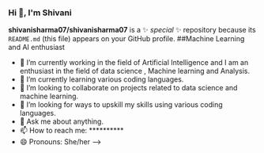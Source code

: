 ### Hi 👋, I'm Shivani

**shivanisharma07/shivanisharma07** is a ✨ _special_ ✨ repository because its `README.md` (this file) appears on your GitHub profile.
##Machine Learning and AI enthusiast
- 🔭 I’m currently working in the field of Artificial Intelligence and I am an enthusiast in the field of data science , Machine learning and Analysis.
- 🌱 I’m currently learning various coding languages.
- 👯 I’m looking to collaborate on projects related to data science and machine learning. 
- 🤔 I’m looking for ways to upskill my skills using various coding languages.
- 💬 Ask me about anything.
- 📫 How to reach me: **********
- 😄 Pronouns: She/her
-->

